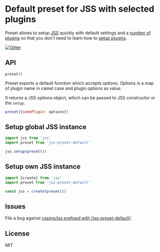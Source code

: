 # Default preset for JSS with selected plugins

Preset allows to setup [JSS](https://github.com/cssinjs/jss) quickly with default settings and a [number of plugins](https://github.com/cssinjs/jss-preset-default/blob/master/package.json#L50) so that you don't need to learn how to [setup plugins](https://github.com/cssinjs/jss/blob/master/docs/setup.md#setup-with-plugins).


[![Gitter](https://badges.gitter.im/JoinChat.svg)](https://gitter.im/cssinjs/jss)

## API

`preset()`

Preset exports a default function which accepts options. Options is a map of plugin name in camel case and plugin options as value.

It returns a JSS options object, which can be passed to JSS constructor or the `setup`.

```javascript
preset({somePlugin: options})
```

## Setup global JSS instance

```javascript
import jss from 'jss'
import preset from 'jss-preset-default'

jss.setup(preset())
```

## Setup own JSS instance

```javascript
import {create} from 'jss'
import preset from 'jss-preset-default'

const jss = create(preset())
```

## Issues

File a bug against [cssinjs/jss prefixed with \[jss-preset-default\]](https://github.com/cssinjs/jss/issues/new?title=[jss-preset-default]%20).

## License

MIT
